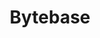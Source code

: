 ---
draft: false
title: Bytebase
content:
  id: bytebase
  name: Bytebase
  logo: /images/development/dev-tools/bytebase/logo.png
  website: https://www.bytebase.com/
  iframe_website: /website-iframe/development/dev-tools/bytebase
  dashboardImage: /images/development/dev-tools/bytebase/screenshot-1.webp
  short_description: Bytebase is an open-source database CI/CD tool for developers and DBAs.
  description: Bytebase is an open-source database CI/CD tool for developers and DBAs. It covers the entire database development lifecycle including database change and query, SQL review, version control, and rollback. Bytebase supports MySQL, PostgreSQL, TiDB, ClickHouse, and Snowflake.
  features:
    - title: Change Management
      description: User, Environment, instance count, 100+ Automated SQL checks, Change History, Terraform integration, and Disaster recovery
    - title: SQL Editor
      description: Autocomplete, Schema editor, Schema diagram, CSV / JSON export, Saved SQL script, and Separate connection for read-only operations
    - title: Collaboration
      description: Inbox notification, UI-based SQL review, Shared SQL script, GitOps workflow, and Webhook integration
    - title: Data Security & Governance
      description: RBAC (Owner, DBA, Developer role), Slow Query, Archiving, Approval and backup policy, Single Sign-On (SSO), Two-Factor Authentication (2FA), Query and export approval workflow and much more.
  screenshots:
    - /images/development/dev-tools/bytebase/screenshot-1.webp
    - /images/development/dev-tools/bytebase/screenshot-2.webp
---